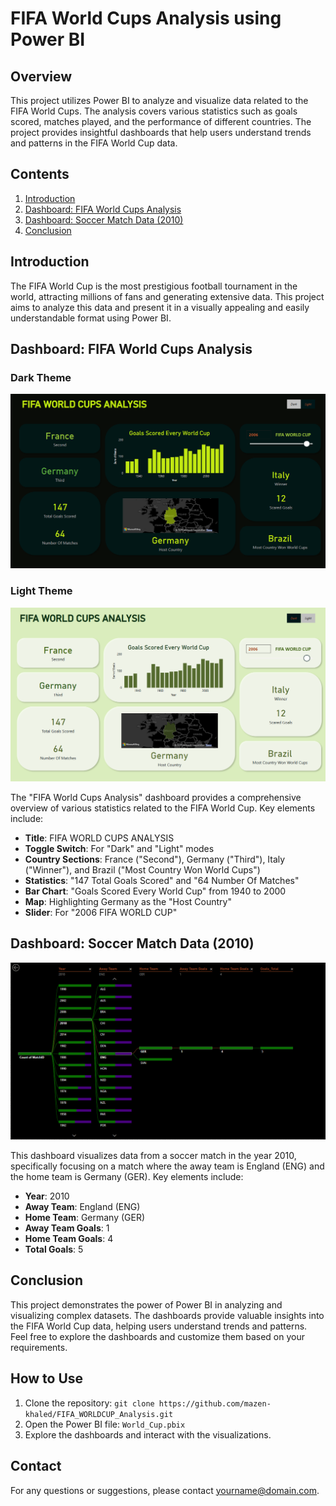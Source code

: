 # FIFA World Cups Analysis using Power BI

## Overview

This project utilizes Power BI to analyze and visualize data related to the FIFA World Cups. The analysis covers various statistics such as goals scored, matches played, and the performance of different countries. The project provides insightful dashboards that help users understand trends and patterns in the FIFA World Cup data.

## Contents

1. [Introduction](#introduction)
2. [Dashboard: FIFA World Cups Analysis](#dashboard-fifa-world-cups-analysis)
3. [Dashboard: Soccer Match Data (2010)](#dashboard-soccer-match-data-2010)
4. [Conclusion](#conclusion)

## Introduction

The FIFA World Cup is the most prestigious football tournament in the world, attracting millions of fans and generating extensive data. This project aims to analyze this data and present it in a visually appealing and easily understandable format using Power BI.

## Dashboard: FIFA World Cups Analysis

### Dark Theme

![FIFA World Cups Analysis - Dark Theme](screenshots/1.png)

### Light Theme

![FIFA World Cups Analysis - Light Theme](screenshots/2.png)

The "FIFA World Cups Analysis" dashboard provides a comprehensive overview of various statistics related to the FIFA World Cup. Key elements include:

- **Title**: FIFA WORLD CUPS ANALYSIS
- **Toggle Switch**: For "Dark" and "Light" modes
- **Country Sections**: France ("Second"), Germany ("Third"), Italy ("Winner"), and Brazil ("Most Country Won World Cups")
- **Statistics**: "147 Total Goals Scored" and "64 Number Of Matches"
- **Bar Chart**: "Goals Scored Every World Cup" from 1940 to 2000
- **Map**: Highlighting Germany as the "Host Country"
- **Slider**: For "2006 FIFA WORLD CUP"

## Dashboard: Soccer Match Data (2010)

![Soccer Match Data (2010)](screenshots/3.png)

This dashboard visualizes data from a soccer match in the year 2010, specifically focusing on a match where the away team is England (ENG) and the home team is Germany (GER). Key elements include:

- **Year**: 2010
- **Away Team**: England (ENG)
- **Home Team**: Germany (GER)
- **Away Team Goals**: 1
- **Home Team Goals**: 4
- **Total Goals**: 5

## Conclusion

This project demonstrates the power of Power BI in analyzing and visualizing complex datasets. The dashboards provide valuable insights into the FIFA World Cup data, helping users understand trends and patterns. Feel free to explore the dashboards and customize them based on your requirements.

## How to Use

1. Clone the repository: `git clone https://github.com/mazen-khaled/FIFA_WORLDCUP_Analysis.git`
2. Open the Power BI file: `World_Cup.pbix`
3. Explore the dashboards and interact with the visualizations.

## Contact

For any questions or suggestions, please contact [yourname@domain.com](kmazen275@gmail.com).

